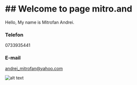 # ## Welcome to page mitro.and
Hello, My name is Mitrofan Andrei. 

### Telefon
0733935441


### E-mail
andrei_mitrofan@yahoo.com

![alt text]()
